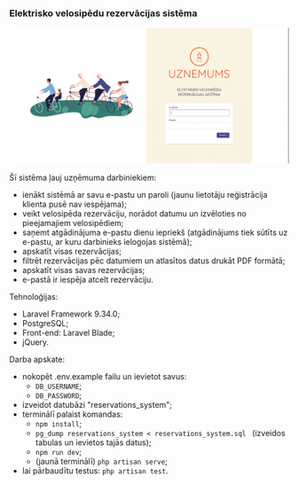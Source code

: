 ### Elektrisko velosipēdu rezervācijas sistēma

![Alt text](gif.gif)

Šī sistēma ļauj uzņēmuma darbiniekiem:
- ienākt sistēmā ar savu e-pastu un paroli (jaunu lietotāju reģistrācija klienta pusē nav iespējama);
- veikt velosipēda rezervāciju, norādot datumu un izvēloties no pieejamajiem velosipēdiem;
- saņemt atgādinājuma e-pastu dienu iepriekš (atgādinājums tiek sūtīts uz e-pastu, ar kuru darbinieks ielogojas sistēmā);
- apskatīt visas rezervācijas;
- filtrēt rezervācijas pēc datumiem un atlasītos datus drukāt PDF formātā;
- apskatīt visas savas rezervācijas;
- e-pastā ir iespēja atcelt rezervāciju.

Tehnoloģijas:

- Laravel Framework 9.34.0;
- PostgreSQL;
- Front-end: Laravel Blade;
- jQuery.

Darba apskate:

- nokopēt .env.example failu un ievietot savus:
  - `DB_USERNAME`;
  - `DB_PASSWORD`;
- izveidot datubāzi "reservations_system";
- terminālī palaist komandas:
  - `npm install`;
  - `pg_dump reservations_system < reservations_system.sql ` (izveidos tabulas un ievietos tajās datus);
  - `npm run dev`;
  - (jaunā terminālī) `php artisan serve`;
- lai pārbaudītu testus: `php artisan test`.







